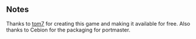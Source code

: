 ## Notes

Thanks to [tom7](http://escape.spacebar.org/) for creating this game and making it available for free.  Also thanks to Cebion for the packaging for portmaster.

